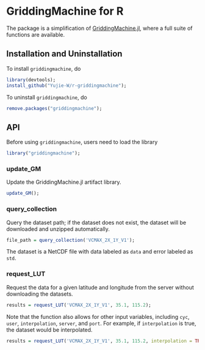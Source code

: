 # GriddingMachine for R

The package is a simplification of [GriddingMachine.jl](https://github.com/CliMA/GriddingMachine.jl), where a full suite of functions are available.

## Installation and Uninstallation
To install `griddingmachine`, do
```R
library(devtools);
install_github("Yujie-W/r-griddingmachine");
```

To uninstall `griddingmachine`, do
```R
remove.packages("griddingmachine");
```

## API
Before using `griddingmachine`, users need to load the library
```R
library("griddingmachine");
```

### update_GM
Update the GriddingMachine.jl artifact library.
```R
update_GM();
```

### query_collection
Query the dataset path; if the dataset does not exist, the dataset will be downloaded and unzipped automatically.
```R
file_path = query_collection('VCMAX_2X_1Y_V1');
```
The dataset is a NetCDF file with data labeled as `data` and error labeled as `std`.

### request_LUT
Request the data for a given latitude and longitude from the server without downloading the datasets.
```R
results = request_LUT('VCMAX_2X_1Y_V1', 35.1, 115.2);
```
Note that the function also allows for other input variables, including `cyc`, `user`, `interpolation`, `server`, and `port`. For example, if `interpolation` is true, the dataset would be interpolated.
```R
results = request_LUT('VCMAX_2X_1Y_V1', 35.1, 115.2, interpolation = TRUE);
```
